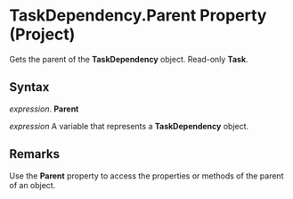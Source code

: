 
# TaskDependency.Parent Property (Project)

Gets the parent of the  **TaskDependency** object. Read-only **Task**.


## Syntax

 _expression_. **Parent**

 _expression_ A variable that represents a **TaskDependency** object.


## Remarks

Use the  **Parent** property to access the properties or methods of the parent of an object.

